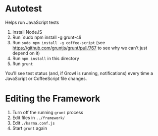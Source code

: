 Autotest
========

Helps run JavaScript tests

1. Install NodeJS
2. Run `sudo npm install -g grunt-cli
3. Run `sudo npm install -g coffee-script` (see https://github.com/gruntjs/grunt/pull/767 to see why we can't just depend on it)
4. Run `npm install` in this directory
5. Run `grunt`

You'll see test status (and, if Growl is running, notifications) every time
a JavaScript or CoffeeScript file changes.

Editing the Framework
=====================

1. Turn off the running `grunt` process
2. Edit files in `../framework/`
3. Edit `./karma.conf.js`
4. Start `grunt` again

